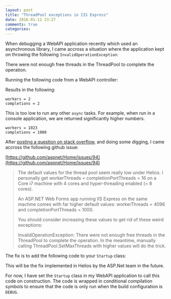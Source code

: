 ```yaml
---
layout: post
title: "ThreadPool exceptions in IIS Express"
date: 2016-01-12 23:27
comments: true
categories: 
---
```


When debugging a WebAPI application recently which used an asynchronous library, I came accross a situation where the application kept on throwing the following `InvalidOperationException`:

   There were not enough free threads in the ThreadPool to complete the operation.

Running the following code from a WebAPI controller:

<script src="https://gist.github.com/darbio/fc784b22710c082c4b95.js?file=Diagnosis.cs"></script>

Results in the following:

    workers = 2
    completions = 2

This is too low to run any other `async` tasks. For example, when run in a console application, we are returned significantly higher numbers.

    workers = 1023
    completions = 1000

After [posting a question on stack overflow](http://stackoverflow.com/questions/34780226/threadpools-in-iis-express/34802401#34802401), and doing some digging, I came accross the following github issue:

[https://github.com/aspnet/Home/issues/94](https://github.com/aspnet/Home/issues/94)

> The default values for the thread pool seem really low under Helios. I personally get workerThreads = completionPortThreads = 16 on a Core i7 machine with 4 cores and hyper-threading enabled (= 8 cores).
> 
> An ASP.NET Web Forms app running IIS Express on the same machine comes with far higher default values: workerThreads = 4096 and completionPortThreads = 1000.
> 
> You should consider increasing these values to get rid of these weird exceptions:
> 
> InvalidOperationException: There were not enough free threads in the ThreadPool to complete the operation.
> In the meantime, manually calling ThreadPool.SetMaxThreads with higher values will do the trick.

The fix is to add the following code to your `Startup` class:

<script src="https://gist.github.com/darbio/fc784b22710c082c4b95.js?file=Fix.cs"></script>
    
This will be the fix implemented in Helios by the ASP.Net team in the future.

For now, I have set the `Startup` class in my WebAPI application to call this code on construction. The code is wrapped in conditional compilation symbols to ensure that the code is only run when the build configuration is `DEBUG`.

<script src="https://gist.github.com/darbio/fc784b22710c082c4b95.js?file=Startup.cs"></script>

